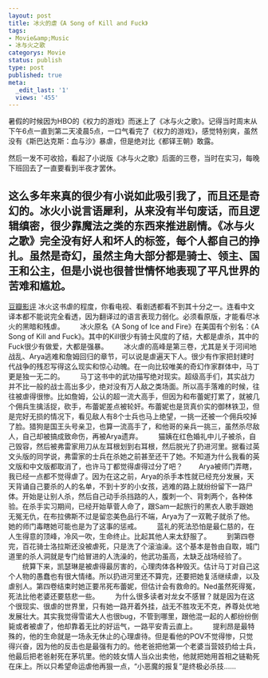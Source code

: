 ```yaml
---
layout: post
title: 冰火的虐《A Song of Kill and Fuck》
tags:
- Movie&amp;Music
- 冰与火之歌
categorys: Movie
status: publish
type: post
published: true
meta:
  _edit_last: '1'
  views: '455'
---
```

暑假的时候因为HBO的《权力的游戏》而迷上了《冰与火之歌》。记得当时周末从下午6点一直到第二天凌晨5点，一口气看完了《权力的游戏》，感觉特别爽，虽然没有《斯巴达克斯：血与沙》暴虐，但是绝对比《都铎王朝》敢露。

然后一发不可收拾，看起了小说版《冰与火之歌》后面的三卷，当时在实习，每晚下班回去了一直要看到半夜才罢休。

这么多年来真的很少有小说如此吸引我了，而且还是奇幻的。冰火小说言语犀利，从来没有半句废话，而且逻辑缜密，很少靠魔法之类的东西来推进剧情。《冰与火之歌》完全没有好人和坏人的标签，每个人都自己的挣扎。虽然是奇幻，虽然主角大部分都是骑士、领主、国王和公主，但是小说也很普世情怀地表现了平凡世界的苦难和尴尬。
<img src="http://img3.douban.com/view/photo/photo/public/p896064368.jpg" alt="" />
----------------------------------------------------------------------  
<a href="http://movie.douban.com/review/4991427/">  豆瓣影评</a>
     冰火这书虐的程度，你看电视、看剧透都看不到其十分之一。连看中文译本都不能说完全看透，因为翻译过的语言表现力弱化。必须看原版，才能看尽冰火的黑暗和残虐。 
　　冰火原名《A Song of Ice and Fire》在美国有个别名：《A Song of Kill and Fuck》。其中的Kill很少有骑士风度的了结，大都是虐杀，其中的Fuck很少有做爱，大都是强暴。 
　　冰火虐的高峰是第三卷，尤其是关于河间地战乱、Arya逃难和詹姆回归的章节，可以说是虐遍天下人。很少有作家把封建时代战争的残忍写得这么现实和惊心动魄。在一向比较唯美的奇幻作家群体中，马丁更是独一无二的。 
　　马丁这书中的武功描写绝对现实。超级高手们，其实战力并不比一般的战士高出多少，绝对没有万人敌之类场面。所以高手落难的时候，往往被虐得很惨。比如詹姆，公认的超一流大高手，但因为和布蕾妮打累了，就被几个佣兵生擒活捉，砍手，布蕾妮差点被轮奸。布蕾妮也是货真价实的御林铁卫，但是完好无损的情况下，看见敌人有8个士兵也马上绝望，一挑一还被一个佣兵咬掉了脸。猎狗是国王头号亲卫，也算一流高手了，和他哥的亲兵一挑三，虽然杀尽敌人，自己却被搞成致命伤，再被Arya遗弃。 
　　猫姨在红色婚礼中儿子被杀，自己毁容，然后被弗雷家用刀从左耳根划到右耳根，然后脱光了扔进河里。据看过英文头版的同学说，弗雷家的士兵在杀她之前甚至还干了她。不知道为什么我看的英文版和中文版都取消了，也许马丁都觉得虐得过分了吧？ <!--more-->
　　Arya被师门弄瞎，我已经一点都不觉得虐了。因为在这之前，Arya的杀手本性就已经充分发展，天天背诵自己要杀的人的名单，不到十岁的小女孩，逃难的路上就纷纷留下一路尸体。开始是让别人杀，然后自己动手杀挡路的人，腹刺一个、背刺两个，各种体验。在杀手实习期间，已经开始草菅人命了，跟Sam一起旅行的黑衣人歌手跟她无冤无仇，在布拉佛斯不过是留恋美色品行不端，Arya为了一双靴子就杀了他。她的师门毒瞎她可能也是为了这事的惩戒。 
　　蓝礼的死法恐怕是最仁慈的，在人生得意的顶峰，冷风一吹，生命终止。比起其他人来太舒服了。 
　　到第四卷完，百花骑士洛拉斯还没被虐死，只是洗了个滚油澡。这个基本是咎由自取，城门道里的杀人洞就是专门给冒进的人洗澡的，他武功虽高，太缺乏战场经验了。 
　　统算下来，凯瑟琳是被虐得最厉害的，心理肉体各种毁灭。估计马丁对自己这个人物的愚蠢也有很大情绪。所以扔进河里还不算完，还要把她复活继续虐，以及虐别人。第四卷结束时她正要吊死布蕾妮，但估计会有救命的。Ned虽然死得冤，死法比他老婆还要慈悲一些。 
　　为什么很多读者对龙女不感冒？就是因为在这个很现实、很虐的世界里，只有她一路开着外挂，战无不胜攻无不克，养尊处优地发展壮大。其实我觉得雪诺大人也很bug，不管到哪里，跟他混一起的人都纷纷倒毙或者被虐了，他却靠着无比的好运气，一路平安青云直上。 
　　提利昂是最特殊的，他的生命就是一场永无休止的心理虐待。但是看他的POV不觉得惨，只觉得兴奋，因为他的反击也是最强有力的。他老爸把他第一个老婆当营妓扔给士兵，他最后把老爸射死在茅坑里。他的妓女情人当众出卖他，他就把她用首相之链勒死在床上。所以只希望命运虐他再狠一点，“小恶魔的报复”是终极必杀技......
